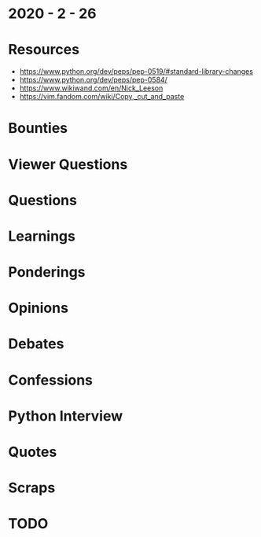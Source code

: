 2020 - 2 - 26
=============

Resources
=========
- https://www.python.org/dev/peps/pep-0519/#standard-library-changes
- https://www.python.org/dev/peps/pep-0584/
- https://www.wikiwand.com/en/Nick_Leeson
- https://vim.fandom.com/wiki/Copy,_cut_and_paste

Bounties
========

Viewer Questions
================

Questions
=========

Learnings
=========

Ponderings
==========

Opinions
========

Debates
=======

Confessions
===========

Python Interview
================

Quotes
======

Scraps
======

TODO
====
